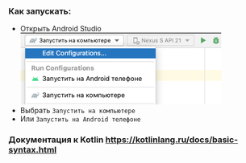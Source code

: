 ### Как запускать:
 - Открыть Android Studio
![как запускать](readme-images/как-запускать.png)
 - Выбрать `Запустить на компьютере`
 - Или `Запустить на Android телефоне`

### Документация к Kotlin https://kotlinlang.ru/docs/basic-syntax.html

